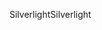 <span data-ttu-id="7b182-101">Silverlight</span><span class="sxs-lookup"><span data-stu-id="7b182-101">Silverlight</span></span>